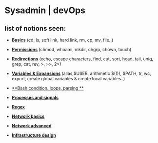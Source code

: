 # Sysadmin | devOps
## list of notions seen: 
* [**Basics**](https://github.com/ThibautBernard/holberton-system_engineering-devops/tree/master/0x00-shell_basics) (cd, ls, soft link, hard link, rm, cp, mv, file..)
* [**Permissions**](https://github.com/ThibautBernard/holberton-system_engineering-devops/tree/master/0x01-shell_permissions) (chmod, whoami, mkdir, chgrp, chown, touch)
* [**Redirections**](https://github.com/ThibautBernard/holberton-system_engineering-devops/tree/master/0x02-shell_redirections) (echo, escape characters, find, cut, sort, head, tail, uniq, grep, cat, rev, >, >>, 2>)
* [**Variables & Expansions**](https://github.com/ThibautBernard/holberton-system_engineering-devops/tree/master/0x03-shell_variables_expansions) (alias,$USER, arithmetic $(()), $PATH, tr, wc, export, create global variables & create local variables..)

* [**Bash condition, loops, parsing **](https://github.com/ThibautBernard/holberton-system_engineering-devops/tree/master/0x04-loops_conditions_and_parsing)
* [**Processes and signals**](https://github.com/ThibautBernard/holberton-system_engineering-devops/tree/master/0x05-processes_and_signals)
* [**Regex**](https://github.com/ThibautBernard/holberton-system_engineering-devops/tree/master/0x06-regular_expressions)
* [**Network basics**](https://github.com/ThibautBernard/holberton-system_engineering-devops/tree/master/0x07-networking_basics)
* [**Network advanced**](https://github.com/ThibautBernard/holberton-system_engineering-devops/tree/master/0x08-networking_basics_2)
* [**Infrastructure design**](https://github.com/ThibautBernard/holberton-system_engineering-devops/tree/master/0x09-web_infrastructure_design)
